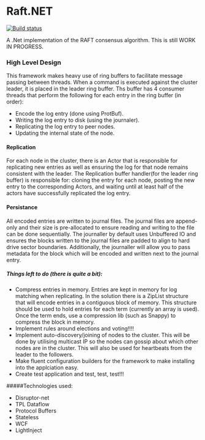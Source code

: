 # Raft.NET

[![Build status](https://ci.appveyor.com/api/projects/status/r0gwlmoak9ymqivf/branch/master?svg=true)](https://ci.appveyor.com/project/yburke94/raft-net/branch/master)

A .Net implementation of the RAFT consensus algorithm. This is still WORK IN PROGRESS.

### High Level Design
This framework makes heavy use of ring buffers to facilitate message passing between threads. When a command is executed against the cluster leader, it is placed in the leader ring buffer. Ths buffer has 4 consumer threads that perform the following for each entry in the ring buffer (in order):
 - Encode the log entry (done using ProtBuf).
 - Writing the log entry to disk (using the journaler).
 - Replicating the log entry to peer nodes.
 - Updating the internal state of the node.
 
#### Replication
For each node in the cluster, there is an Actor that is responsible for replicating new entries as well as ensuring the log for that node remains consistent with the leader. The Replication buffer handler(for the leader ring buffer) is responsible for: cloning the entry for each node, posting the new entry to the corresponding Actors, and waiting until at least half of the actors have successfully replicated the log entry.

#### Persistance
All encoded entries are written to journal files. The journal files are append-only and their size is pre-allocated to ensure reading and writing to the file can be done sequentially. The journaller by default uses Unbuffered IO and ensures the blocks written to the journal files are padded to align to hard drive sector boundaries. Additionally, the journaller will allow you to pass metadata for the block which will be encoded and written next to the journal entry.

##### Things left to do (there is quite a bit):
 - Compress entries in memory. Entries are kept in memory for log matching when replicating. In the solution there is a ZipList structure that will encode entries in a contiguous block of memory. This structure should be used to hold entries for each term (currently an array is used). Once the term ends, use a compression lib (such as Snappy) to compress the block in memory.
 - Implement rules around elections and voting!!!!
 - Implement auto-discovery/joining of nodes to the cluster. This will be done by utilising multicast IP so the nodes can gossip about which other nodes are in the cluster. This will also be used for heartbeats from the leader to the followers.
 - Make fluent configuration builders for the framework to make installing into the applciation easy.
 - Create test application and test, test, test!!!

#####Technologies used:
 - Disruptor-net
 - TPL Dataflow
 - Protocol Buffers
 - Stateless
 - WCF
 - LightInject
